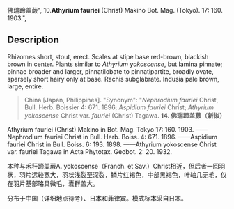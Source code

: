 佛瑞蹄盖蕨",
10.**Athyrium fauriei** (Christ) Makino Bot. Mag. (Tokyo). 17: 160. 1903.",

## Description
Rhizomes short, stout, erect. Scales at stipe base red-brown, blackish brown in center. Plants similar to *Athyrium yokoscense*, but lamina pinnate; pinnae broader and larger, pinnatilobate to pinnatipartite, broadly ovate, sparsely short hairy only at base. Rachis subglabrate. Indusia pale brown, large, entire.

> China [Japan, Philippines].
  "Synonym": "*Nephrodium fauriei* Christ, Bull. Herb. Boissier 4: 671. 1896; *Aspidium fauriei* Christ; *Athyrium yokoscense* Christ var. *fauriei* (Christ) Tagawa.
**14. 佛瑞蹄盖蕨（新拟）**

Athyrium fauriei (Christ) Makino in Bot. Mag. Tokyo 17: 160. 1903. ——Nephrodium fauriei Christ in Bull. Herb. Boiss. 4: 671. 1896. ——Aspidium fauriei Christ in Bull. Boiss. 6: 193. 1898. ——Athyrium yokoscense Christ var. fauriei Tagawa in Acta Phytotax. Geobot. 2: 20. 1932.

本种与禾秆蹄盖蕨A. yokoscense（Franch. et Sav.）Christ相近，但后者一回羽状，羽片远较宽大，羽状浅裂至深裂，鳞片红褐色，中部黑褐色，叶轴几无毛，仅在羽片基部略具微毛，囊群盖大。

分布于中国（详细地点待考）、日本和菲律宾。模式标本采自日本。
